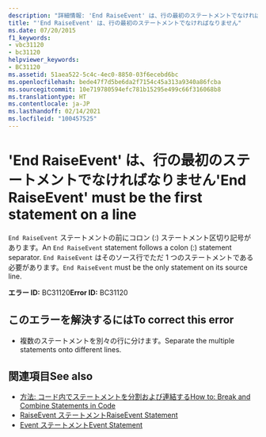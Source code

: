 ```yaml
---
description: "詳細情報: 'End RaiseEvent' は、行の最初のステートメントでなければなりません"
title: "'End RaiseEvent' は、行の最初のステートメントでなければなりません"
ms.date: 07/20/2015
f1_keywords:
- vbc31120
- bc31120
helpviewer_keywords:
- BC31120
ms.assetid: 51aea522-5c4c-4ec0-8850-03f6ecebd6bc
ms.openlocfilehash: bede47f7d5be6da2f7154c45a313a9340a86fcba
ms.sourcegitcommit: 10e719780594efc781b15295e499c66f316068b8
ms.translationtype: HT
ms.contentlocale: ja-JP
ms.lasthandoff: 02/14/2021
ms.locfileid: "100457525"
---
```

# <a name="end-raiseevent-must-be-the-first-statement-on-a-line"></a><span data-ttu-id="79e9d-103">'End RaiseEvent' は、行の最初のステートメントでなければなりません</span><span class="sxs-lookup"><span data-stu-id="79e9d-103">'End RaiseEvent' must be the first statement on a line</span></span>

<span data-ttu-id="79e9d-104">`End RaiseEvent` ステートメントの前にコロン (:) ステートメント区切り記号があります。</span><span class="sxs-lookup"><span data-stu-id="79e9d-104">An `End RaiseEvent` statement follows a colon (:) statement separator.</span></span> <span data-ttu-id="79e9d-105">`End RaiseEvent` はそのソース行でただ 1 つのステートメントである必要があります。</span><span class="sxs-lookup"><span data-stu-id="79e9d-105">`End RaiseEvent` must be the only statement on its source line.</span></span>  
  
 <span data-ttu-id="79e9d-106">**エラー ID:** BC31120</span><span class="sxs-lookup"><span data-stu-id="79e9d-106">**Error ID:** BC31120</span></span>  
  
## <a name="to-correct-this-error"></a><span data-ttu-id="79e9d-107">このエラーを解決するには</span><span class="sxs-lookup"><span data-stu-id="79e9d-107">To correct this error</span></span>  
  
- <span data-ttu-id="79e9d-108">複数のステートメントを別々の行に分けます。</span><span class="sxs-lookup"><span data-stu-id="79e9d-108">Separate the multiple statements onto different lines.</span></span>  
  
## <a name="see-also"></a><span data-ttu-id="79e9d-109">関連項目</span><span class="sxs-lookup"><span data-stu-id="79e9d-109">See also</span></span>

- [<span data-ttu-id="79e9d-110">方法: コード内でステートメントを分割および連結する</span><span class="sxs-lookup"><span data-stu-id="79e9d-110">How to: Break and Combine Statements in Code</span></span>](../programming-guide/program-structure/how-to-break-and-combine-statements-in-code.md)
- [<span data-ttu-id="79e9d-111">RaiseEvent ステートメント</span><span class="sxs-lookup"><span data-stu-id="79e9d-111">RaiseEvent Statement</span></span>](../language-reference/statements/raiseevent-statement.md)
- [<span data-ttu-id="79e9d-112">Event ステートメント</span><span class="sxs-lookup"><span data-stu-id="79e9d-112">Event Statement</span></span>](../language-reference/statements/event-statement.md)
